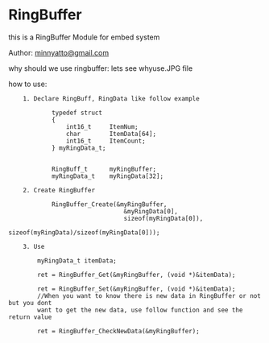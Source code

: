 # RingBuffer
this is a RingBuffer Module for embed system

Author: minnyatto@gmail.com

why should we use ringbuffer: lets see whyuse.JPG file 

how to use:
	
		1. Declare RingBuff, RingData like follow example
				
				typedef struct
				{
					int16_t 	ItemNum;
					char		ItemData[64];
					int16_t		ItemCount;
				} myRingData_t;
				
				
				RingBuff_t 		myRingBuffer;
				myRingData_t	myRingData[32];
				
		2. Create RingBuffer
		
				RingBuffer_Create(&myRingBuffer, 
									&myRingData[0], 
									sizeof(myRingData[0]), 
									sizeof(myRingData)/sizeof(myRingData[0]));
				
		3. Use
			
			myRingData_t itemData;
			
			ret = RingBuffer_Get(&myRingBuffer, (void *)&itemData);
			
			ret = RingBuffer_Set(&myRingBuffer, (void *)&itemData);	
			//When you want to know there is new data in RingBuffer or not but you dont
			want to get the new data, use follow function and see the return value
			
			ret = RingBuffer_CheckNewData(&myRingBuffer);
